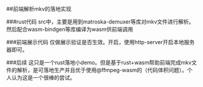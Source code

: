 ##前端解析mkv的落地实现

###rust代码
src中，主要是用到matroska-demuxer等库对mkv文件进行解析。然后配合wasm-bindgen等库编译为wasm供前端调用

###前端展示代码
仅做展示验证是否生效。开启，使用http-server开启本地服务器即可。

###后续
这只是一个rust落地小demo。但是基于rust+wasm帮助前端完成mkv文件的解析，是可落地生产并且优于使用@ffmpeg-wasm的（代码体积问题）。个人认为这是一个很棒的尝试。


